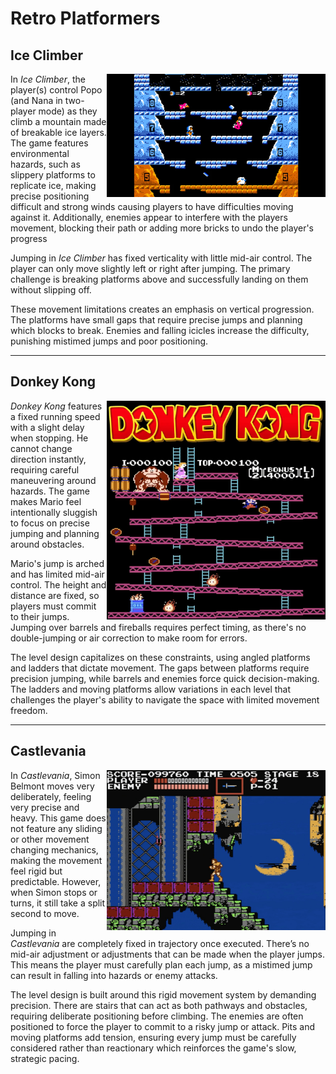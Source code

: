 # Retro Platformers

## Ice Climber  
<img src="./images/IceClimber.png" alt="IceClimberGameplay" align="right" width="350">

In *Ice Climber*, the player(s) control Popo (and Nana in two-player mode) as they climb a  mountain made of breakable ice layers. The game features environmental hazards, such as slippery platforms to replicate ice, making precise positioning difficult and strong winds causing players to have difficulties moving against it. Additionally, enemies appear to interfere with the players movement, blocking their path or adding more bricks to undo the player's progress

Jumping in *Ice Climber* has fixed verticality with little mid-air control. The player can only move slightly left or right after jumping. The primary challenge is breaking platforms above and successfully landing on them without slipping off.  

These movement limitations creates an emphasis on vertical progression. The platforms have small gaps that require precise jumps and planning which blocks to break. Enemies and falling icicles increase the difficulty, punishing mistimed jumps and poor positioning.  

---

## Donkey Kong  
<img src="./images/DonkeyKong.png" alt="Donkey Kong Game" align="right" width="350"> 

*Donkey Kong* features a fixed running speed with a slight delay when stopping. He cannot change direction instantly, requiring careful maneuvering around hazards. The game makes Mario feel intentionally sluggish to focus on precise jumping and planning around obstacles. 

Mario's jump is arched and has limited mid-air control. The height and distance are fixed, so  players must commit to their jumps. Jumping over barrels and fireballs requires perfect timing, as there's no double-jumping or air correction to make room for errors.  

The level design capitalizes on these constraints, using angled platforms and ladders that dictate movement. The gaps between platforms require precision jumping, while barrels and enemies force quick decision-making. The ladders and moving platforms allow variations in each level that challenges the player's ability to navigate the space with limited movement freedom.  

---

## Castlevania  
<img src="./images/Castlevania.jpg" alt="Castlevania Gameplay" align="right" width="350">

In *Castlevania*, Simon Belmont moves very deliberately, feeling very precise and heavy. This game does not feature any sliding or other movement changing mechanics, making the movement feel rigid but predictable. However, when Simon stops or turns, it still take a split second to move.  

Jumping in *Castlevania*  are completely fixed in trajectory once executed. There’s no mid-air adjustment or adjustments that can be made when the player jumps. This means the player must carefully plan each jump, as a mistimed jump can result in falling into hazards or enemy attacks.  

The level design is built around this rigid movement system by demanding precision. There are stairs that can act as both pathways and obstacles, requiring deliberate positioning before climbing. The enemies are often positioned to force the player to commit to a risky jump or attack. Pits and moving platforms add tension, ensuring every jump must be carefully considered rather than reactionary which reinforces the game's slow, strategic pacing.
